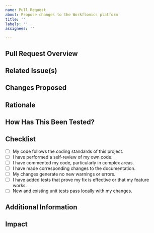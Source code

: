 ```yaml
---
name: Pull Request
about: Propose changes to the Workflomics platform
title: ''
labels: ''
assignees: ''

---
```


## Pull Request Overview
<!-- Provide a brief overview of what this PR aims to accomplish. For example, "Adding a new data visualization feature for user analytics." -->

## Related Issue(s)
<!-- Mention any related issues or dependencies this PR addresses or is related to. Use the format `#issue_number` to automatically link them here. -->

## Changes Proposed
<!-- List the major changes you are proposing in this PR. For example:
- Added a new API endpoint for retrieving X data.
- Fixed a bug in Y module.
- Improved performance of Z.
-->

## Rationale
<!-- Explain the reasoning behind these changes. How do they improve the platform? -->

## How Has This Been Tested?
<!-- Describe the tests that you ran to verify your changes. Include any relevant details about your testing environment and the test cases. -->

## Checklist
<!-- Go through the following points, and mark each that applies. -->
- [ ] My code follows the coding standards of this project.
- [ ] I have performed a self-review of my own code.
- [ ] I have commented my code, particularly in complex areas.
- [ ] I have made corresponding changes to the documentation.
- [ ] My changes generate no new warnings or errors.
- [ ] I have added tests that prove my fix is effective or that my feature works.
- [ ] New and existing unit tests pass locally with my changes.

## Additional Information
<!-- Include any additional information, screenshots, or documentation that may help reviewers understand the context and impact of your changes. -->

## Impact
<!-- Describe any potential impacts this PR may have on the project, user experience, or future developments. -->

